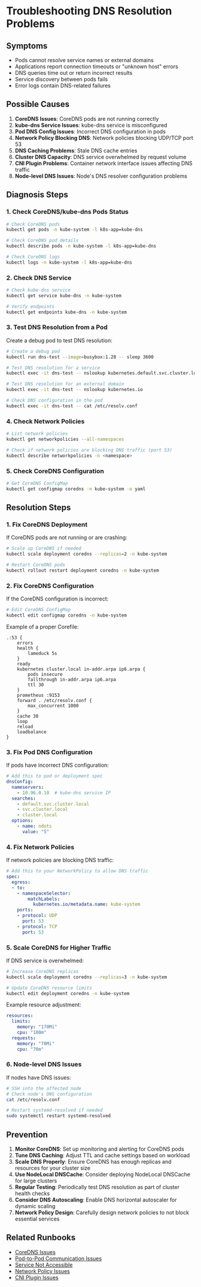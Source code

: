 # Troubleshooting DNS Resolution Problems

## Symptoms

* Pods cannot resolve service names or external domains
* Applications report connection timeouts or "unknown host" errors
* DNS queries time out or return incorrect results
* Service discovery between pods fails
* Error logs contain DNS-related failures

## Possible Causes

1. **CoreDNS Issues**: CoreDNS pods are not running correctly
2. **kube-dns Service Issues**: kube-dns service is misconfigured
3. **Pod DNS Config Issues**: Incorrect DNS configuration in pods
4. **Network Policy Blocking DNS**: Network policies blocking UDP/TCP port 53
5. **DNS Caching Problems**: Stale DNS cache entries
6. **Cluster DNS Capacity**: DNS service overwhelmed by request volume
7. **CNI Plugin Problems**: Container network interface issues affecting DNS traffic
8. **Node-level DNS Issues**: Node's DNS resolver configuration problems

## Diagnosis Steps

### 1. Check CoreDNS/kube-dns Pods Status

```bash
# Check CoreDNS pods
kubectl get pods -n kube-system -l k8s-app=kube-dns

# Check CoreDNS pod details
kubectl describe pods -n kube-system -l k8s-app=kube-dns

# Check CoreDNS logs
kubectl logs -n kube-system -l k8s-app=kube-dns
```

### 2. Check DNS Service

```bash
# Check kube-dns service
kubectl get service kube-dns -n kube-system

# Verify endpoints
kubectl get endpoints kube-dns -n kube-system
```

### 3. Test DNS Resolution from a Pod

Create a debug pod to test DNS resolution:

```bash
# Create a debug pod
kubectl run dns-test --image=busybox:1.28 -- sleep 3600

# Test DNS resolution for a service
kubectl exec -it dns-test -- nslookup kubernetes.default.svc.cluster.local

# Test DNS resolution for an external domain
kubectl exec -it dns-test -- nslookup kubernetes.io

# Check DNS configuration in the pod
kubectl exec -it dns-test -- cat /etc/resolv.conf
```

### 4. Check Network Policies

```bash
# List network policies
kubectl get networkpolicies --all-namespaces

# Check if network policies are blocking DNS traffic (port 53)
kubectl describe networkpolicies -n <namespace>
```

### 5. Check CoreDNS Configuration

```bash
# Get CoreDNS ConfigMap
kubectl get configmap coredns -n kube-system -o yaml
```

## Resolution Steps

### 1. Fix CoreDNS Deployment

If CoreDNS pods are not running or are crashing:

```bash
# Scale up CoreDNS if needed
kubectl scale deployment coredns --replicas=2 -n kube-system

# Restart CoreDNS pods
kubectl rollout restart deployment coredns -n kube-system
```

### 2. Fix CoreDNS Configuration

If the CoreDNS configuration is incorrect:

```bash
# Edit CoreDNS ConfigMap
kubectl edit configmap coredns -n kube-system
```

Example of a proper Corefile:

```
.:53 {
    errors
    health {
        lameduck 5s
    }
    ready
    kubernetes cluster.local in-addr.arpa ip6.arpa {
        pods insecure
        fallthrough in-addr.arpa ip6.arpa
        ttl 30
    }
    prometheus :9153
    forward . /etc/resolv.conf {
        max_concurrent 1000
    }
    cache 30
    loop
    reload
    loadbalance
}
```

### 3. Fix Pod DNS Configuration

If pods have incorrect DNS configuration:

```yaml
# Add this to pod or deployment spec
dnsConfig:
  nameservers:
    - 10.96.0.10  # kube-dns service IP
  searches:
    - default.svc.cluster.local
    - svc.cluster.local
    - cluster.local
  options:
    - name: ndots
      value: "5"
```

### 4. Fix Network Policies

If network policies are blocking DNS traffic:

```yaml
# Add this to your NetworkPolicy to allow DNS traffic
spec:
  egress:
  - to:
    - namespaceSelector:
        matchLabels:
          kubernetes.io/metadata.name: kube-system
    ports:
    - protocol: UDP
      port: 53
    - protocol: TCP
      port: 53
```

### 5. Scale CoreDNS for Higher Traffic

If DNS service is overwhelmed:

```bash
# Increase CoreDNS replicas
kubectl scale deployment coredns --replicas=3 -n kube-system

# Update CoreDNS resource limits
kubectl edit deployment coredns -n kube-system
```

Example resource adjustment:

```yaml
resources:
  limits:
    memory: "170Mi"
    cpu: "100m"
  requests:
    memory: "70Mi"
    cpu: "70m"
```

### 6. Node-level DNS Issues

If nodes have DNS issues:

```bash
# SSH into the affected node
# Check node's DNS configuration
cat /etc/resolv.conf

# Restart systemd-resolved if needed
sudo systemctl restart systemd-resolved
```

## Prevention

1. **Monitor CoreDNS**: Set up monitoring and alerting for CoreDNS pods
2. **Tune DNS Caching**: Adjust TTL and cache settings based on workload
3. **Scale DNS Properly**: Ensure CoreDNS has enough replicas and resources for your cluster size
4. **Use NodeLocal DNSCache**: Consider deploying NodeLocal DNSCache for large clusters
5. **Regular Testing**: Periodically test DNS resolution as part of cluster health checks
6. **Consider DNS Autoscaling**: Enable DNS horizontal autoscaler for dynamic scaling
7. **Network Policy Design**: Carefully design network policies to not block essential services

## Related Runbooks

* [CoreDNS Issues](./coredns-issues.md)
* [Pod-to-Pod Communication Issues](./pod-to-pod-communication.md)
* [Service Not Accessible](./service-not-accessible.md)
* [Network Policy Issues](./network-policy-issues.md)
* [CNI Plugin Issues](./cni-plugin-issues.md)